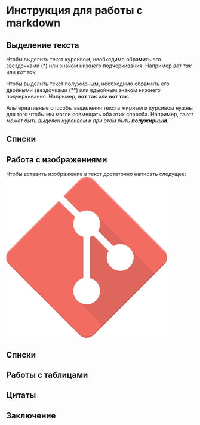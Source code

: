 # Инструкция для работы с markdown

## Выделение текста

Чтобы выделить текст курсивом, необходимо обрамить его звездочками (*) или знаком нижнего подчеркивания. Например *вот так* или _вот так_.

Чтобы выделить текст полужирным, необходимо обрамить его двойными звездочками (**) или вдыойным знаком нижнего подчеркивания.
Например, **вот так** или __вот так__.

Альтернативные способы выделения текста жирным и курсивом нужны для того чтобы мы могли совмещать оба этих споосба. Например, _текст может быть выделен курсивом и при этом быть **полужирным**_.

## Списки

## Работа c изображениями

Чтобы вставить изображение в текст достаточно написать следущее:
![Лого git!](media/git%20logo.png)

## Списки

## Работы с таблицами

## Цитаты

## Заключение